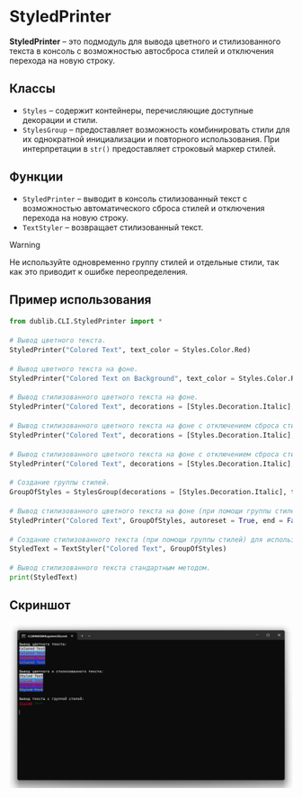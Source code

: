 # StyledPrinter
**StyledPrinter** – это подмодуль для вывода цветного и стилизованного текста в консоль с возможностью автосброса стилей и отключения перехода на новую строку.

## Классы
* `Styles` – содержит контейнеры, перечисляющие доступные декорации и стили.
* `StylesGroup` – предоставляет возможность комбинировать стили для их однократной инициализации и повторного использования. При интерпретации в `str()` предоставляет строковый маркер стилей.

## Функции
* `StyledPrinter` – выводит в консоль стилизованный текст с возможностью автоматического сброса стилей и отключения перехода на новую строку.
* `TextStyler` – возвращает стилизованный текст.

> [!WARNING]  
> Не используйте одновременно группу стилей и отдельные стили, так как это приводит к ошибке переопределения.

## Пример использования
```Python
from dublib.CLI.StyledPrinter import *

# Вывод цветного текста.
StyledPrinter("Colored Text", text_color = Styles.Color.Red)

# Вывод цветного текста на фоне.
StyledPrinter("Colored Text on Background", text_color = Styles.Color.Red, background_color = Styles.Color.White)

# Вывод стилизованного цветного текста на фоне.
StyledPrinter("Colored Text", decorations = [Styles.Decoration.Italic], text_color = Styles.Color.Purple, background_color = Styles.Color.Yellow)

# Вывод стилизованного цветного текста на фоне c отключением сброса стилей к стандартным.
StyledPrinter("Colored Text", decorations = [Styles.Decoration.Italic], text_color = Styles.Color.Purple, background_color = Styles.Color.Yellow, autoreset = True)

# Вывод стилизованного цветного текста на фоне с отключением сброса стилей к стандартным и перехода на новую строку.
StyledPrinter("Colored Text", decorations = [Styles.Decoration.Italic], text_color = Styles.Color.Purple, background_color = Styles.Color.Yellow, autoreset = True, end = False)

# Создание группы стилей.
GroupOfStyles = StylesGroup(decorations = [Styles.Decoration.Italic], text_color = Styles.Color.Purple, background_color = Styles.Color.Yellow)

# Вывод стилизованного цветного текста на фоне (при помощи группы стилей) с отключением сброса стилей к стандартным и перехода на новую строку.
StyledPrinter("Colored Text", GroupOfStyles, autoreset = True, end = False)

# Создание стилизованного текста (при помощи группы стилей) для использования в стандартном методе вывода.
StyledText = TextStyler("Colored Text", GroupOfStyles)

# Вывод стилизованного текста стандартным методом.
print(StyledText)
```

## Скриншот
![Screenshot](/docs/Images/StyledPrinter.png)